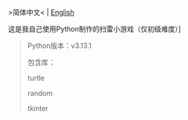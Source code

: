 \>简体中文< |  [English](https://github.com/Xu-Zhehan/Minesweeper.py/blob/main/En.md)

这是我自己使用Python制作的扫雷小游戏（仅初级难度）]

>Python版本：v3.13.1
>
>包含库：
>
>  turtle
>
>  random
>
>  tkinter
